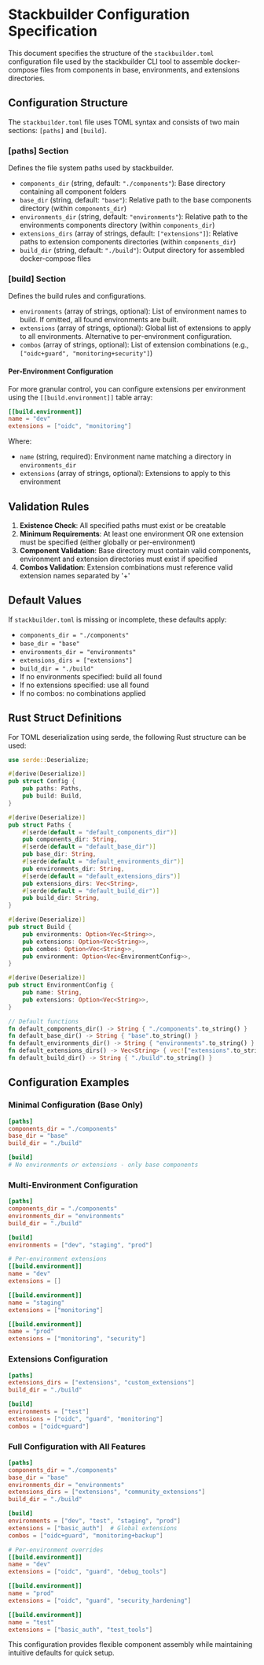 # Stackbuilder Configuration Specification

This document specifies the structure of the `stackbuilder.toml` configuration file used by the stackbuilder CLI tool to assemble docker-compose files from components in base, environments, and extensions directories.

## Configuration Structure

The `stackbuilder.toml` file uses TOML syntax and consists of two main sections: `[paths]` and `[build]`.

### [paths] Section

Defines the file system paths used by stackbuilder.

- `components_dir` (string, default: `"./components"`): Base directory containing all component folders
- `base_dir` (string, default: `"base"`): Relative path to the base components directory (within `components_dir`)
- `environments_dir` (string, default: `"environments"`): Relative path to the environments components directory (within `components_dir`)
- `extensions_dirs` (array of strings, default: `["extensions"]`): Relative paths to extension components directories (within `components_dir`)
- `build_dir` (string, default: `"./build"`): Output directory for assembled docker-compose files

### [build] Section

Defines the build rules and configurations.

- `environments` (array of strings, optional): List of environment names to build. If omitted, all found environments are built.
- `extensions` (array of strings, optional): Global list of extensions to apply to all environments. Alternative to per-environment configuration.
- `combos` (array of strings, optional): List of extension combinations (e.g., `["oidc+guard", "monitoring+security"]`)

#### Per-Environment Configuration

For more granular control, you can configure extensions per environment using the `[[build.environment]]` table array:

```toml
[[build.environment]]
name = "dev"
extensions = ["oidc", "monitoring"]
```

Where:

- `name` (string, required): Environment name matching a directory in `environments_dir`
- `extensions` (array of strings, optional): Extensions to apply to this environment

## Validation Rules

1. **Existence Check**: All specified paths must exist or be creatable
2. **Minimum Requirements**: At least one environment OR one extension must be specified (either globally or per-environment)
3. **Component Validation**: Base directory must contain valid components, environment and extension directories must exist if specified
4. **Combos Validation**: Extension combinations must reference valid extension names separated by '+'

## Default Values

If `stackbuilder.toml` is missing or incomplete, these defaults apply:

- `components_dir = "./components"`
- `base_dir = "base"`
- `environments_dir = "environments"`
- `extensions_dirs = ["extensions"]`
- `build_dir = "./build"`
- If no environments specified: build all found
- If no extensions specified: use all found
- If no combos: no combinations applied

## Rust Struct Definitions

For TOML deserialization using serde, the following Rust structure can be used:

```rust
use serde::Deserialize;

#[derive(Deserialize)]
pub struct Config {
    pub paths: Paths,
    pub build: Build,
}

#[derive(Deserialize)]
pub struct Paths {
    #[serde(default = "default_components_dir")]
    pub components_dir: String,
    #[serde(default = "default_base_dir")]
    pub base_dir: String,
    #[serde(default = "default_environments_dir")]
    pub environments_dir: String,
    #[serde(default = "default_extensions_dirs")]
    pub extensions_dirs: Vec<String>,
    #[serde(default = "default_build_dir")]
    pub build_dir: String,
}

#[derive(Deserialize)]
pub struct Build {
    pub environments: Option<Vec<String>>,
    pub extensions: Option<Vec<String>>,
    pub combos: Option<Vec<String>>,
    pub environment: Option<Vec<EnvironmentConfig>>,
}

#[derive(Deserialize)]
pub struct EnvironmentConfig {
    pub name: String,
    pub extensions: Option<Vec<String>>,
}

// Default functions
fn default_components_dir() -> String { "./components".to_string() }
fn default_base_dir() -> String { "base".to_string() }
fn default_environments_dir() -> String { "environments".to_string() }
fn default_extensions_dirs() -> Vec<String> { vec!["extensions".to_string()] }
fn default_build_dir() -> String { "./build".to_string() }
```

## Configuration Examples

### Minimal Configuration (Base Only)

```toml
[paths]
components_dir = "./components"
base_dir = "base"
build_dir = "./build"

[build]
# No environments or extensions - only base components
```

### Multi-Environment Configuration

```toml
[paths]
components_dir = "./components"
environments_dir = "environments"
build_dir = "./build"

[build]
environments = ["dev", "staging", "prod"]

# Per-environment extensions
[[build.environment]]
name = "dev"
extensions = []

[[build.environment]]
name = "staging"
extensions = ["monitoring"]

[[build.environment]]
name = "prod"
extensions = ["monitoring", "security"]
```

### Extensions Configuration

```toml
[paths]
extensions_dirs = ["extensions", "custom_extensions"]
build_dir = "./build"

[build]
environments = ["test"]
extensions = ["oidc", "guard", "monitoring"]
combos = ["oidc+guard"]
```

### Full Configuration with All Features

```toml
[paths]
components_dir = "./components"
base_dir = "base"
environments_dir = "environments"
extensions_dirs = ["extensions", "community_extensions"]
build_dir = "./build"

[build]
environments = ["dev", "test", "staging", "prod"]
extensions = ["basic_auth"]  # Global extensions
combos = ["oidc+guard", "monitoring+backup"]

# Per-environment overrides
[[build.environment]]
name = "dev"
extensions = ["oidc", "guard", "debug_tools"]

[[build.environment]]
name = "prod"
extensions = ["oidc", "guard", "security_hardening"]

[[build.environment]]
name = "test"
extensions = ["basic_auth", "test_tools"]
```

This configuration provides flexible component assembly while maintaining intuitive defaults for quick setup.
